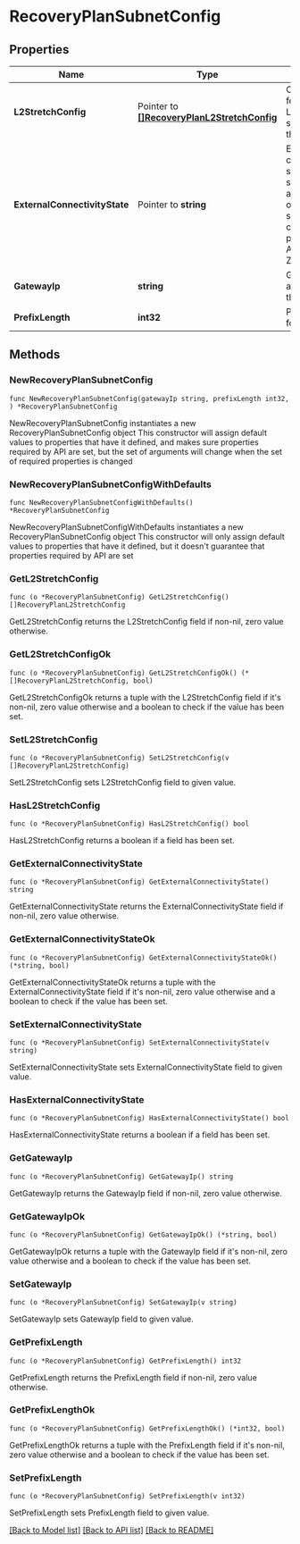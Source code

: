 # RecoveryPlanSubnetConfig

## Properties

Name | Type | Description | Notes
------------ | ------------- | ------------- | -------------
**L2StretchConfig** | Pointer to [**[]RecoveryPlanL2StretchConfig**](RecoveryPlanL2StretchConfig.md) | Configurations for creating Layer2 stretches for the subnet.  | [optional] 
**ExternalConnectivityState** | Pointer to **string** | External connectivity state of the subnet. This is applicable only for the subnet to be created in public cloud Availability Zone.  | [optional] 
**GatewayIp** | **string** | Gateway IP address for the subnet.  | 
**PrefixLength** | **int32** | Prefix length for the subnet.  | 

## Methods

### NewRecoveryPlanSubnetConfig

`func NewRecoveryPlanSubnetConfig(gatewayIp string, prefixLength int32, ) *RecoveryPlanSubnetConfig`

NewRecoveryPlanSubnetConfig instantiates a new RecoveryPlanSubnetConfig object
This constructor will assign default values to properties that have it defined,
and makes sure properties required by API are set, but the set of arguments
will change when the set of required properties is changed

### NewRecoveryPlanSubnetConfigWithDefaults

`func NewRecoveryPlanSubnetConfigWithDefaults() *RecoveryPlanSubnetConfig`

NewRecoveryPlanSubnetConfigWithDefaults instantiates a new RecoveryPlanSubnetConfig object
This constructor will only assign default values to properties that have it defined,
but it doesn't guarantee that properties required by API are set

### GetL2StretchConfig

`func (o *RecoveryPlanSubnetConfig) GetL2StretchConfig() []RecoveryPlanL2StretchConfig`

GetL2StretchConfig returns the L2StretchConfig field if non-nil, zero value otherwise.

### GetL2StretchConfigOk

`func (o *RecoveryPlanSubnetConfig) GetL2StretchConfigOk() (*[]RecoveryPlanL2StretchConfig, bool)`

GetL2StretchConfigOk returns a tuple with the L2StretchConfig field if it's non-nil, zero value otherwise
and a boolean to check if the value has been set.

### SetL2StretchConfig

`func (o *RecoveryPlanSubnetConfig) SetL2StretchConfig(v []RecoveryPlanL2StretchConfig)`

SetL2StretchConfig sets L2StretchConfig field to given value.

### HasL2StretchConfig

`func (o *RecoveryPlanSubnetConfig) HasL2StretchConfig() bool`

HasL2StretchConfig returns a boolean if a field has been set.

### GetExternalConnectivityState

`func (o *RecoveryPlanSubnetConfig) GetExternalConnectivityState() string`

GetExternalConnectivityState returns the ExternalConnectivityState field if non-nil, zero value otherwise.

### GetExternalConnectivityStateOk

`func (o *RecoveryPlanSubnetConfig) GetExternalConnectivityStateOk() (*string, bool)`

GetExternalConnectivityStateOk returns a tuple with the ExternalConnectivityState field if it's non-nil, zero value otherwise
and a boolean to check if the value has been set.

### SetExternalConnectivityState

`func (o *RecoveryPlanSubnetConfig) SetExternalConnectivityState(v string)`

SetExternalConnectivityState sets ExternalConnectivityState field to given value.

### HasExternalConnectivityState

`func (o *RecoveryPlanSubnetConfig) HasExternalConnectivityState() bool`

HasExternalConnectivityState returns a boolean if a field has been set.

### GetGatewayIp

`func (o *RecoveryPlanSubnetConfig) GetGatewayIp() string`

GetGatewayIp returns the GatewayIp field if non-nil, zero value otherwise.

### GetGatewayIpOk

`func (o *RecoveryPlanSubnetConfig) GetGatewayIpOk() (*string, bool)`

GetGatewayIpOk returns a tuple with the GatewayIp field if it's non-nil, zero value otherwise
and a boolean to check if the value has been set.

### SetGatewayIp

`func (o *RecoveryPlanSubnetConfig) SetGatewayIp(v string)`

SetGatewayIp sets GatewayIp field to given value.


### GetPrefixLength

`func (o *RecoveryPlanSubnetConfig) GetPrefixLength() int32`

GetPrefixLength returns the PrefixLength field if non-nil, zero value otherwise.

### GetPrefixLengthOk

`func (o *RecoveryPlanSubnetConfig) GetPrefixLengthOk() (*int32, bool)`

GetPrefixLengthOk returns a tuple with the PrefixLength field if it's non-nil, zero value otherwise
and a boolean to check if the value has been set.

### SetPrefixLength

`func (o *RecoveryPlanSubnetConfig) SetPrefixLength(v int32)`

SetPrefixLength sets PrefixLength field to given value.



[[Back to Model list]](../README.md#documentation-for-models) [[Back to API list]](../README.md#documentation-for-api-endpoints) [[Back to README]](../README.md)


